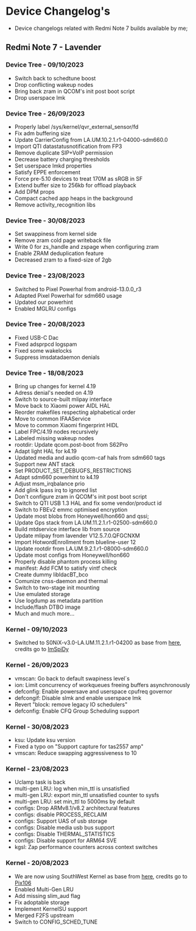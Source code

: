 # Device Changelog's
* Device changelogs related with Redmi Note 7 builds available by me;

## Redmi Note 7 - Lavender

### Device Tree - 09/10/2023

- Switch back to schedtune boost
- Drop conflicting wakeup nodes
- Bring back zram in QCOM's init post boot script
- Drop userspace lmk

### Device Tree - 26/09/2023

- Properly label /sys/kernel/qvr_external_sensor/fd
- Fix adm buffering size
- Update CarrierConfig from LA.UM.10.2.1.r1-04000-sdm660.0
- Import QTI datastatusnotification from FP3
- Remove duplicate SIP+VoIP permission
- Decrease battery charging thresholds
- Set userspace lmkd properties
- Satisfy EPPE enforcement
- Force pre-5.10 devices to treat 170M as sRGB in SF
- Extend buffer size to 256kb for offload playback
- Add DPM props
- Compact cached app heaps in the background
- Remove activity_recognition libs

### Device Tree - 30/08/2023

- Set swappiness from kernel side
- Remove zram cold page writeback file
- Write 0 for zs_handle and zspage when configuring zram
- Enable ZRAM deduplication feature
- Decreased zram to a fixed-size of 2gb

### Device Tree - 23/08/2023

- Switched to Pixel Powerhal from android-13.0.0_r3
- Adapted Pixel Powerhal for sdm660 usage
- Updated our powerhint
- Enabled MGLRU configs

### Device Tree - 20/08/2023

- Fixed USB-C Dac
- Fixed adsprpcd logspam
- Fixed some wakelocks
- Suppress imsdatadaemon denials 

### Device Tree - 18/08/2023

- Bring up changes for kernel 4.19
- Adress denial's needed on 4.19
- Switch to source-built mlipay interface
- Move back to Xiaomi power AIDL HAL
- Reorder makefiles respecting alphabetical order
- Move to common IFAAService
- Move to common Xiaomi fingerprint HIDL
- Label FPC/4.19 nodes recursively
- Labeled missing wakeup nodes
- rootdir: Update qcom.post-boot from S62Pro
- Adapt light HAL for k4.19
- Updated media and audio qcom-caf hals from sdm660 tags
- Support new ANT stack
- Set PRODUCT_SET_DEBUGFS_RESTRICTIONS
- Adapt sdm660 powerhint to k4.19
- Adjust msm_irqbalance prio
- Add glink lpass irq to ignored list
- Don't configure zram in QCOM's init post boot script
- Switch to QTI USB 1.3 HAL and fix some vendor/product id
- Switch to FBEv2 emmc optimised encryption
- Update most blobs from Honeywell/hon660 and qssi;
- Update Gps stack from LA.UM.11.2.1.r1-02500-sdm660.0
- Build mtdservice interface lib from source
- Update mlipay from lavender V12.5.7.0.QFGCNXM
- Import HotwordEnrollment from blueline-user 12
- Update rootdir from LA.UM.9.2.1.r1-08000-sdm660.0
- Update most configs from Honeywell/hon660
- Properly disable phantom process killing
- manifest: Add FCM to satisfy vintf check
- Create dummy libldacBT_bco
- Comunize cnss-daemon and thermal
- Switch to two-stage init mounting
- Use emulated storage
- Use logdump as metadata partition
- Include/flash DTBO image
- Much and much more...


### Kernel - 09/10/2023

- Switched to S0NiX-v3.0-LA.UM.11.2.1.r1-04200 as base from [here](https://github.com/ImSpiDy/kernel_xiaomi_lavender-4.19), credits go to [ImSpiDy](https://github.com/ImSpiDy)

### Kernel - 26/09/2023

- vmscan: Go back to default swapiness level´s
- ion: Limit concurrency of workqueues freeing buffers asynchronously
- defconfig: Enable powersave and userspace cpufreq governor
- defcongif: Disable slmk and enable userspace lmk
- Revert "block: remove legacy IO schedulers"
- defconfig: Enable CFQ Group Scheduling support

### Kernel - 30/08/2023

- ksu: Update ksu version
- Fixed a typo on "Support capture for tas2557 amp"
- vmscan: Reduce swapping aggressiveness to 10

### Kernel - 23/08/2023

- Uclamp task is back
- multi-gen LRU: log when min_ttl is unsatisfied
- multi-gen LRU: export min_ttl unsatisfied counter to sysfs
- multi-gen LRU: set min_ttl to 5000ms by default
- configs: Drop ARMv8.1/v8.2 architectural features
- configs: disable PROCESS_RECLAIM
- configs: Support UAS of usb storage
- configs: Disable media usb bus support
- configs: Disable THERMAL_STATISTICS
- configs: Disable support for ARM64 SVE
- kgsl: Zap performance counters across context switches

### Kernel - 20/08/2023

- We are now using SouthWest Kernel as base from [here](https://github.com/pix106/android_kernel_xiaomi_southwest-4.19), credits go to [Pix106](https://github.com/pix106)
- Enabled Multi-Gen LRU
- Add missing slim_aud flag
- Fix adoptable storage
- Implement KernelSU support
- Merged F2FS upstream
- Switch to CONFIG_SCHED_TUNE
